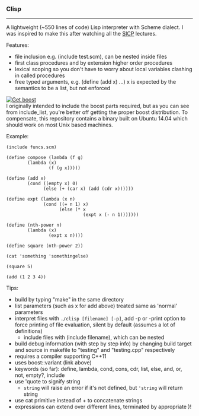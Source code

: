 ### Clisp
---------------------

A lightweight (~550 lines of code) Lisp interpreter with Scheme dialect.
I was inspired to make this after watching all the [SICP](http://ocw.mit.edu/courses/electrical-engineering-and-computer-science/6-001-structure-and-interpretation-of-computer-programs-spring-2005/video-lectures/) lectures.

Features:
 - file inclusion e.g. (include test.scm), can be nested inside files 
 - first class procedures and by extension higher order procedures
 - lexical scoping so you don't have to worry about local variables clashing in called procedures
 - free typed arguments, e.g. (define (add x) ...) x is expected by the semantics to be a list, but not enforced


<a href="http://www.boost.org/users/download/"><img alt="Get boost" src="http://www.boost.org/style-v2/css_0/get-boost.png"></a> <br>
I originally intended to include the boost parts required, but as you can see from include\_list, 
you're better off getting the proper boost distribution. 
To compensate, this repository contains
a binary built on Ubuntu 14.04 which should work on most Unix based machines.


Example:

```
(include funcs.scm)

(define compose (lambda (f g)
        (lambda (x)
                (f (g x)))))

(define (add x)
        (cond ((empty x) 0)
              (else (+ (car x) (add (cdr x))))))

(define expt (lambda (x n)
              (cond ((= n 1) x)
                    (else (* x 
                             (expt x (- n 1)))))))

(define (nth-power n)
        (lambda (x)
                (expt x n))))

(define square (nth-power 2))

(cat 'something 'somethingelse)

(square 5)

(add (1 2 3 4))
```

Tips:
 - build by typing "make" in the same directory
 - list parameters (such as x for add above) treated same as 'normal' parameters
 - interpret files with `./clisp [filename] [-p]`, add -p or -print option to force printing of file evaluation, silent by default (assumes a lot of definitions)
    - include files with (include filename), which can be nested
 - build debug information (with step by step info) by changing build target and source in makefile to "testing" and "testing.cpp" respectively
 - requires a compiler supporting C++11
 - uses boost::variant (link above)
 - keywords (so far): define, lambda, cond, cons, cdr, list, else, and, or, not, empty?, include
 - use 'quote to signify string
     - `string` will raise an error if it's not defined, but `'string` will return string
 - use cat primitive instead of + to concatenate strings
 - expressions can extend over different lines, terminated by appropriate )!
